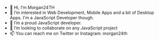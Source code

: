 - 👋 Hi, I’m Morgan24TH
- 👀 I’m interested in Web Development, Mobile Apps and a bit of Desktop Apps. I'm a JavaScript Developer though.
- 🌱 I’m a proud JavaScript developer.
- 💞️ I’m looking to collaborate on any JavaScript project
- 📫 You can reach me on Twitter or Instagram: morgan24th

<!---
morgan24th/morgan24th is a ✨ special ✨ repository because its `README.md` (this file) appears on your GitHub profile.
You can click the Preview link to take a look at your changes.
--->
